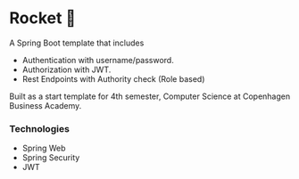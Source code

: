 # Rocket 🚀
A Spring Boot template that includes
* Authentication with username/password.
* Authorization with JWT.
* Rest Endpoints with Authority check (Role based)

Built as a start template for 4th semester, Computer Science at Copenhagen Business Academy.

### Technologies
* Spring Web
* Spring Security
* JWT